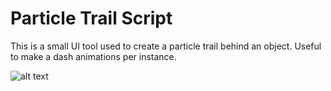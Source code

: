 # Particle Trail Script

This is a small UI tool used to create a particle trail behind an object. Useful to make a dash animations per instance. 

![alt text](https://github.com/ycarowr/Tools/blob/master/Trail/Images/trail.gif)


